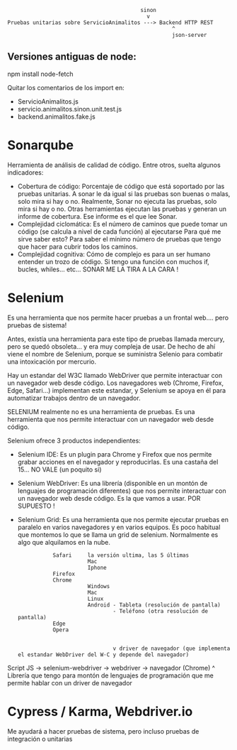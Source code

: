 
                                              sinon
                                                v
    Pruebas unitarias sobre ServicioAnimalitos ---> Backend HTTP REST 
                                                        ^
                                                        json-server


## Versiones antiguas de node:

npm install node-fetch

Quitar los comentarios de los import en:
- ServicioAnimalitos.js
- servicio.animalitos.sinon.unit.test.js
- backend.animalitos.fake.js

# Sonarqube

Herramienta de análisis de calidad de código.
Entre otros, suelta algunos indicadores:
- Cobertura de código: Porcentaje de código que está soportado por las pruebas unitarias.
                       A sonar le da igual si las pruebas son buenas o malas, solo mira si hay o no.
                       Realmente, Sonar no ejecuta las pruebas, solo mira si hay o no.
                       Otras herramientas ejecutan las pruebas y generan un informe de cobertura.
                       Ese informe es el que lee Sonar.
- Complejidad ciclomática: Es el número de caminos que puede tomar un código (se calcula a nivel de cada función) al ejecutarse
                           Para qué me sirve saber esto? Para saber el mínimo número de pruebas que tengo que hacer para cubrir todos los caminos.
- Complejidad cognitiva: Cómo de complejo es para un ser humano entender un trozo de código.
                         Si tengo una función con muchos if, bucles, whiles... etc... SONAR ME LA TIRA A LA CARA ! 

# Selenium

Es una herramienta que nos permite hacer pruebas a un frontal web.... pero pruebas de sistema!

Antes, existía una herramienta para este tipo de pruebas llamada mercury, pero se quedó obsoleta... y era muy compleja de usar.
De hecho de ahí viene el nombre de Selenium, porque se suministra Selenio para combatir una intoxicación por mercurio.

Hay un estandar del W3C llamado WebDriver que permite interactuar con un navegador web desde código.
Los navegadores web (Chrome, Firefox, Edge, Safari...) implementan este estandar, y Selenium se apoya en él para automatizar trabajos dentro de un navegador.

SELENIUM realmente no es una herramienta de pruebas.
Es una herramienta que nos permite interactuar con un navegador web desde código.

Selenium ofrece 3 productos independientes:
- Selenium IDE: Es un plugin para Chrome y Firefox que nos permite grabar acciones en el navegador y reproducirlas.
                Es una castaña del 15... NO VALE (un poquito si)
- Selenium WebDriver: Es una librería (disponible en un montón de lenguajes de programación diferentes) que nos permite
                interactuar con un navegador web desde código.
                      Es la que vamos a usar. POR SUPUESTO !
- Selenium Grid: Es una herramienta que nos permite ejecutar pruebas en paralelo en varios navegadores y en varios equipos.
                 Es poco habitual que montemos lo que se llama un grid de selenium.
                 Normalmente es algo que alquilamos en la nube.

                 Safari     la versión ultima, las 5 últimas
                            Mac
                            Iphone
                 Firefox
                 Chrome
                            Windows
                            Mac
                            Linux
                            Android - Tableta (resolución de pantalla)
                                    - Teléfono (otra resolución de pantalla)
                 Edge
                 Opera


                                    v driver de navegador (que implementa el estandar WebDriver del W·C y depende del navegador)
Script JS -> selenium-webdriver -> webdriver -> navegador (Chrome)
                ^ Librería que tengo para montón de lenguajes de programación
                  que me permite hablar con un driver de navegador



# Cypress / Karma, Webdriver.io

Me ayudará a hacer pruebas de sistema, pero incluso pruebas de integración o unitarias